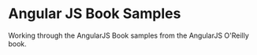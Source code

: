 Angular JS Book Samples
=======================

Working through the AngularJS Book samples from the AngularJS O'Reilly book.
